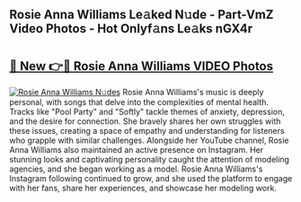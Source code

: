 ## Rosie Anna Williams Le𝚊ked N𝚞de - Part-VmZ Video Photos - Hot Onlyf𝚊ns Le𝚊ks nGX4r

# <h2><a href="http://ab33229.deff.icu/?id=Rosie+Anna+Williams">🔗 New 👉🔴 Rosie Anna Williams VIDEO Photos</a></h2>

[![Rosie Anna Williams N𝚞des](https://i.imgur.com/rIISA9y.gif)](http://ab33229.deff.icu/?id=Rosie+Anna+Williams)
Rosie Anna Williams's music is deeply personal, with songs that delve into the complexities of mental health. Tracks like "Pool Party" and "Softly" tackle themes of anxiety, depression, and the desire for connection. She bravely shares her own struggles with these issues, creating a space of empathy and understanding for listeners who grapple with similar challenges. Alongside her YouTube channel, Rosie Anna Williams also maintained an active presence on Instagram. Her stunning looks and captivating personality caught the attention of modeling agencies, and she began working as a model. Rosie Anna Williams's Instagram following continued to grow, and she used the platform to engage with her fans, share her experiences, and showcase her modeling work.
